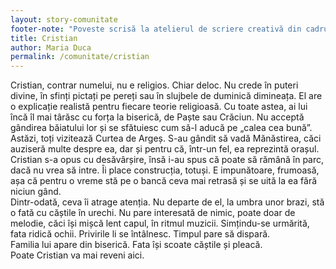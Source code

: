 ```yaml
---
layout: story-comunitate
footer-note: "Poveste scrisă la atelierul de scriere creativă din cadrul Școlii de Vară Voice Your Place: Curtea de Argeș."
title: Cristian
author: Maria Duca
permalink: /comunitate/cristian
---
```


Cristian, contrar numelui, nu e religios. Chiar deloc. Nu crede în puteri divine, în sfinți pictați pe pereți sau în slujbele de duminică dimineața. El are o explicație realistă pentru fiecare teorie religioasă. Cu toate astea, ai lui încă îl mai târăsc cu forța la biserică, de Paște sau Crăciun. Nu acceptă gândirea băiatului lor și se sfătuiesc cum să-l aducă pe „calea cea bună”. <br>
Astăzi, toți vizitează Curtea de Argeș. S-au gândit să vadă Mănăstirea, căci auziseră multe despre ea, dar și pentru că, într-un fel, ea reprezintă orașul. Cristian s-a opus cu desăvârșire, însă i-au spus că poate să rămână în parc, dacă nu vrea să intre. Îi place construcția, totuși. E impunătoare, frumoasă, așa că pentru o vreme stă pe o bancă ceva mai retrasă și se uită la ea fără niciun gând. <br>
Dintr-odată, ceva îi atrage atenția. Nu departe de el, la umbra unor brazi, stă o fată cu căștile în urechi. Nu pare interesată de nimic, poate doar de melodie, căci își mișcă lent capul, în ritmul muzicii. Simțindu-se urmărită, fata ridică ochii. Privirile li se întâlnesc. Timpul pare să dispară. <br>
Familia lui apare din biserică. Fata își scoate căștile și pleacă. <br>
Poate Cristian va mai reveni aici.
